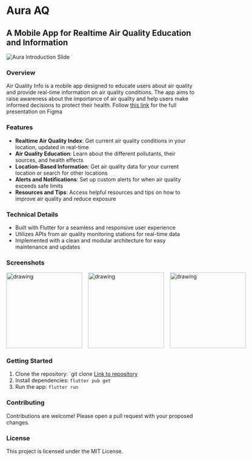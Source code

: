 # Aura AQ
## A Mobile App for Realtime Air Quality Education and Information

![Aura Introduction Slide](https://drive.google.com/uc?export=view&id=1QHOERlQBTGM3N-aAQICvl13evNyqEeWD)


### Overview

Air Quality Info is a mobile app designed to educate users about air quality and provide real-time information on air quality conditions. The app aims to raise awareness about the importance of air quality and help users make informed decisions to protect their health. Follow [this link](https://www.figma.com/proto/06ynyVkIRuqN6zPaKwx696/Aura-Air-Quality-App?page-id=0%3A1&node-id=12-3&viewport=1570%2C293%2C0.46&t=N73ozj2qeg2XZByb-1&scaling=contain) for the full presentation on Figma

### Features

* **Realtime Air Quality Index**: Get current air quality conditions in your location, updated in real-time
* **Air Quality Education**: Learn about the different pollutants, their sources, and health effects
* **Location-Based Information**: Get air quality data for your current location or search for other locations
* **Alerts and Notifications**: Set up custom alerts for when air quality exceeds safe limits
* **Resources and Tips**: Access helpful resources and tips on how to improve air quality and reduce exposure

### Technical Details

* Built with Flutter for a seamless and responsive user experience
* Utilizes APIs from air quality monitoring stations for real-time data
* Implemented with a clean and modular architecture for easy maintenance and updates

### Screenshots
<div style="display: flex">
  <img src="https://drive.google.com/uc?export=view&id=1uLxDmAj1GE0jwUB4UbrFjd2fNmxOfN4J" alt="drawing" width="200"/> &nbsp;&nbsp;&nbsp;&nbsp;
  <img src="https://drive.google.com/uc?export=view&id=1FgT394IqYUf8_H3gi11LyhsvtcgYAYjY" alt="drawing" width="200"/> &nbsp;&nbsp;&nbsp;&nbsp;
  <img src="https://drive.google.com/uc?export=view&id=1Rpihfppc90e51rz4MzqfKyvyTb9znoR2" alt="drawing" width="200"/> &nbsp;&nbsp;&nbsp;&nbsp;
</div>

### Getting Started

1. Clone the repository: `git clone [Link to repository](https://github.com/ToppYankah/Aura.git)
2. Install dependencies: `flutter pub get`
3. Run the app: `flutter run`

### Contributing

Contributions are welcome! Please open a pull request with your proposed changes.

### License

This project is licensed under the MIT License.

